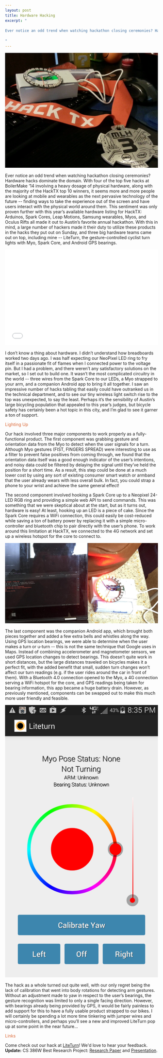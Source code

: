 ```yaml
---
layout: post
title: Hardware Hacking
excerpt: "

Ever notice an odd trend when watching hackathon closing ceremonies? Hardware hacks dominate the domain. With four of the top five hacks at BoilerMake ‘14 involving a heavy dosage of physical hardware, along with the majority of the HackTX top 10 winners, it seems more and more people are looking at mobile and wearables as the next pervasive technology of the future -- finding ways to take the experience out of the screen and have users interact with the physical world around them. This sentiment was only proven further with this year’s available hardware listing for HackTX: Arduinos, Spark Cores, Leap Motions, Samsung wearables, Myos, and Oculus Rifts all made it out to Austin’s favorite annual hackathon. With this in mind, a large number of hackers made it their duty to utilize these products in the hacks they put out on Sunday, and three big hardware teams came out on top, including mine -- LiteTurn, the gesture-controlled cyclist turn lights with Myo, Spark Core, and Android GPS bearings.

"
---
```


![HackTX 3rd Place Medal](/img/blog/hacktx-medal.png)


Ever notice an odd trend when watching hackathon closing ceremonies? Hardware hacks dominate the domain. With four of the top five hacks at BoilerMake ‘14 involving a heavy dosage of physical hardware, along with the majority of the HackTX top 10 winners, it seems more and more people are looking at mobile and wearables as the next pervasive technology of the future -- finding ways to take the experience out of the screen and have users interact with the physical world around them. This sentiment was only proven further with this year’s available hardware listing for HackTX: Arduinos, Spark Cores, Leap Motions, Samsung wearables, Myos, and Oculus Rifts all made it out to Austin’s favorite annual hackathon. With this in mind, a large number of hackers made it their duty to utilize these products in the hacks they put out on Sunday, and three big hardware teams came out on top, including mine -- LiteTurn, the gesture-controlled cyclist turn lights with Myo, Spark Core, and Android GPS bearings.

<div class="videoWrapper">
     <iframe width="100%" height="315" src="//www.youtube.com/embed/QdmPOHyUchk" frameborder="0" allowfullscreen></iframe>
</div>

I don’t know a thing about hardware. I didn’t understand how breadboards worked two days ago. I was half expecting our NeoPixel LED ring to fry itself in a passionate fit of flames when I connected power to the voltage pin. But I had a problem, and there weren’t any satisfactory solutions on the market, so I set out to build one. It wasn’t the most complicated circuitry in the world -- three wires from the Spark Core to our LEDs, a Myo strapped to your arm, and a companion Android app to bring it all together. I saw an impressive number of hacks tabling that easily could have outranked us in the technical department, and to see our tiny wireless light switch rise to the top was unexpected, to say the least. Perhaps it’s the sensibility of Austin’s large bicycling population that appealed to this year’s judges, but bicycle safety has certainly been a hot topic in this city, and I’m glad to see it garner a ton of support.


<h3-dark style="color: #DB6837">Lighting Up</h3-dark>


Our hack involved three major components to work properly as a fully-functional product. The first component was grabbing gesture and orientation data from the Myo to detect when the user signals for a turn. Although Myo gestures (FIST, FINGERS SPREAD) were interesting to use as a filter to prevent false positives from coming through, we found that the orientation data itself was a good enough indicator of the user’s intentions, and noisy data could be filtered by delaying the signal until they’ve held the position for a short time. As a result, this step could be done at a much lower cost by using any sort of existing consumer smart watch or armband that the user already wears with less overall bulk. In fact, you could strap a phone to your wrist and achieve the same general effect!


The second component involved hooking a Spark Core up to a Neopixel 24-LED RGB ring and providing a simple web API to send commands. This was something that we were skeptical about at the start, but as it turns out, hardware is easy! At least, hooking up an LED is a piece of cake. Since the Spark Core requires a WiFi connection, this could easily be cost-reduced while saving a ton of battery power by replacing it with a simple micro-controller and bluetooth chip to pair directly with the user’s phone. To work around this limitation at HackTX, we connected to the 4G network and set up a wireless hotspot for the core to connect to.


![Liteturn Spark Module](/img/blog/liteturn_spark.png)


The last component was the companion Android app, which brought both pieces together and added a few extra bells and whistles along the way. Using GPS location bearings, we were able to determine when the user makes a turn or u-turn -- this is not the same technique that Google uses in Maps. Instead of combining accelerometer and magnetometer sensors, we used GPS location changes to detect bearings. This doesn’t quite work in short distances, but the large distances traveled on bicycles makes it a perfect fit, with the added benefit that small, sudden turn changes won’t affect our turn readings (e.g. if the user rides around the car in front of them). With a Bluetooth 4.0 connection opened to the Myo, a 4G connection serving a WiFi hotspot for the core, and GPS readings being taken for bearing information, this app became a huge battery drain. However, as previously mentioned, components can be swapped out to make this much more user friendly and feasible.


![Liteturn Controller Module](/img/blog/liteturn_app.png)


The hack as a whole turned out quite well, with our only regret being the lack of calibration that went into body rotations for detecting arm gestures. Without an adjustment made to yaw in respect to the user’s bearings, the gesture recognition was limited to only a single facing direction. However, with bearings already being provided by GPS, it would be fairly painless to add support for this to have a fully usable product strapped to our bikes. I will certainly be spending a lot more time tinkering with jumper wires and micro-controllers, and perhaps you’ll see a new and improved LiteTurn pop up at some point in the near future...


<h3-dark style="color: #DB6837">Links</h3-dark>


Come check out our hack at [LiteTurn](https://github.com/kyeah/LiteTurn)! We'd love to hear your feedback.
  </br>
__Update:__ CS 386W Best Research Project: [Research Paper](/img/projects/liteturn-final.pdf) and [Presentation](/img/projects/liteturn-pres.pdf).